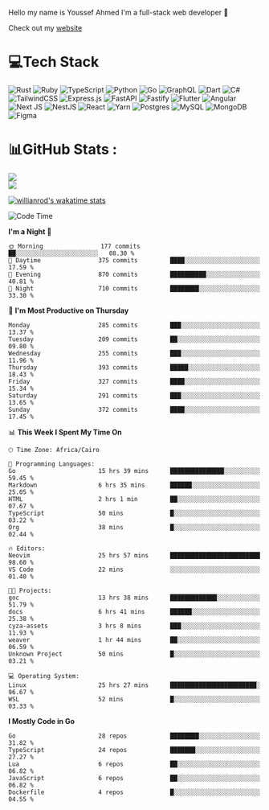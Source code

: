 Hello my name is Youssef Ahmed I'm a full-stack web developer 👋

Check out my [website](https://youssefahmed.vercel.app)
 
# 💻Tech Stack

![Rust](https://img.shields.io/badge/rust-%23000000.svg?style=for-the-badge&logo=rust&logoColor=white) ![Ruby](https://img.shields.io/badge/ruby-%23CC342D.svg?style=for-the-badge&logo=ruby&logoColor=white) ![TypeScript](https://img.shields.io/badge/typescript-%23007ACC.svg?style=for-the-badge&logo=typescript&logoColor=white) ![Python](https://img.shields.io/badge/python-3670A0?style=for-the-badge&logo=python&logoColor=ffdd54) ![Go](https://img.shields.io/badge/go-%2300ADD8.svg?style=for-the-badge&logo=go&logoColor=white) ![GraphQL](https://img.shields.io/badge/-GraphQL-E10098?style=for-the-badge&logo=graphql&logoColor=white) ![Dart](https://img.shields.io/badge/dart-%230175C2.svg?style=for-the-badge&logo=dart&logoColor=white) ![C#](https://img.shields.io/badge/c%23-%23239120.svg?style=for-the-badge&logo=c-sharp&logoColor=white) ![TailwindCSS](https://img.shields.io/badge/tailwindcss-%2338B2AC.svg?style=for-the-badge&logo=tailwind-css&logoColor=white) ![Express.js](https://img.shields.io/badge/express.js-%23404d59.svg?style=for-the-badge&logo=express&logoColor=%2361DAFB) ![FastAPI](https://img.shields.io/badge/FastAPI-005571?style=for-the-badge&logo=fastapi) ![Fastify](https://img.shields.io/badge/fastify-%23000000.svg?style=for-the-badge&logo=fastify&logoColor=white) ![Flutter](https://img.shields.io/badge/Flutter-%2302569B.svg?style=for-the-badge&logo=Flutter&logoColor=white) ![Angular](https://img.shields.io/badge/angular-%23DD0031.svg?style=for-the-badge&logo=angular&logoColor=white) ![Next JS](https://img.shields.io/badge/Next-black?style=for-the-badge&logo=next.js&logoColor=white) ![NestJS](https://img.shields.io/badge/nestjs-%23E0234E.svg?style=for-the-badge&logo=nestjs&logoColor=white) ![React](https://img.shields.io/badge/react-%2320232a.svg?style=for-the-badge&logo=react&logoColor=%2361DAFB) ![Yarn](https://img.shields.io/badge/yarn-%232C8EBB.svg?style=for-the-badge&logo=yarn&logoColor=white) ![Postgres](https://img.shields.io/badge/postgres-%23316192.svg?style=for-the-badge&logo=postgresql&logoColor=white) ![MySQL](https://img.shields.io/badge/mysql-%2300f.svg?style=for-the-badge&logo=mysql&logoColor=white) ![MongoDB](https://img.shields.io/badge/MongoDB-%234ea94b.svg?style=for-the-badge&logo=mongodb&logoColor=white)     ![Figma](https://img.shields.io/badge/figma-%23F24E1E.svg?style=for-the-badge&logo=figma&logoColor=white)

# 📊GitHub Stats :

![](https://github-readme-stats.vercel.app/api?username=joetifa2003&theme=tokyonight&hide_border=false&include_all_commits=false&count_private=false)<br/>
![](https://github-readme-streak-stats.herokuapp.com/?user=joetifa2003&theme=tokyonight&hide_border=false)<br/>

[![willianrod's wakatime stats](https://github-readme-stats.vercel.app/api/wakatime?username=joetifa2003&layout=compact)](https://github.com/anuraghazra/github-readme-stats)
<!--START_SECTION:waka-->
![Code Time](http://img.shields.io/badge/Code%20Time-3%2C712%20hrs%2038%20mins-blue)

**I'm a Night 🦉** 

```text
🌞 Morning                177 commits         ██░░░░░░░░░░░░░░░░░░░░░░░   08.30 % 
🌆 Daytime                375 commits         ████░░░░░░░░░░░░░░░░░░░░░   17.59 % 
🌃 Evening                870 commits         ██████████░░░░░░░░░░░░░░░   40.81 % 
🌙 Night                  710 commits         ████████░░░░░░░░░░░░░░░░░   33.30 % 
```
📅 **I'm Most Productive on Thursday** 

```text
Monday                   285 commits         ███░░░░░░░░░░░░░░░░░░░░░░   13.37 % 
Tuesday                  209 commits         ██░░░░░░░░░░░░░░░░░░░░░░░   09.80 % 
Wednesday                255 commits         ███░░░░░░░░░░░░░░░░░░░░░░   11.96 % 
Thursday                 393 commits         █████░░░░░░░░░░░░░░░░░░░░   18.43 % 
Friday                   327 commits         ████░░░░░░░░░░░░░░░░░░░░░   15.34 % 
Saturday                 291 commits         ███░░░░░░░░░░░░░░░░░░░░░░   13.65 % 
Sunday                   372 commits         ████░░░░░░░░░░░░░░░░░░░░░   17.45 % 
```


📊 **This Week I Spent My Time On** 

```text
🕑︎ Time Zone: Africa/Cairo

💬 Programming Languages: 
Go                       15 hrs 39 mins      ███████████████░░░░░░░░░░   59.45 % 
Markdown                 6 hrs 35 mins       ██████░░░░░░░░░░░░░░░░░░░   25.05 % 
HTML                     2 hrs 1 min         ██░░░░░░░░░░░░░░░░░░░░░░░   07.67 % 
TypeScript               50 mins             █░░░░░░░░░░░░░░░░░░░░░░░░   03.22 % 
Org                      38 mins             █░░░░░░░░░░░░░░░░░░░░░░░░   02.44 % 

🔥 Editors: 
Neovim                   25 hrs 57 mins      █████████████████████████   98.60 % 
VS Code                  22 mins             ░░░░░░░░░░░░░░░░░░░░░░░░░   01.40 % 

🐱‍💻 Projects: 
goc                      13 hrs 38 mins      █████████████░░░░░░░░░░░░   51.79 % 
docs                     6 hrs 41 mins       ██████░░░░░░░░░░░░░░░░░░░   25.38 % 
cyza-assets              3 hrs 8 mins        ███░░░░░░░░░░░░░░░░░░░░░░   11.93 % 
weaver                   1 hr 44 mins        ██░░░░░░░░░░░░░░░░░░░░░░░   06.59 % 
Unknown Project          50 mins             █░░░░░░░░░░░░░░░░░░░░░░░░   03.21 % 

💻 Operating System: 
Linux                    25 hrs 27 mins      ████████████████████████░   96.67 % 
WSL                      52 mins             █░░░░░░░░░░░░░░░░░░░░░░░░   03.33 % 
```

**I Mostly Code in Go** 

```text
Go                       28 repos            ████████░░░░░░░░░░░░░░░░░   31.82 % 
TypeScript               24 repos            ███████░░░░░░░░░░░░░░░░░░   27.27 % 
Lua                      6 repos             ██░░░░░░░░░░░░░░░░░░░░░░░   06.82 % 
JavaScript               6 repos             ██░░░░░░░░░░░░░░░░░░░░░░░   06.82 % 
Dockerfile               4 repos             █░░░░░░░░░░░░░░░░░░░░░░░░   04.55 % 
```




<!--END_SECTION:waka-->
